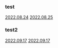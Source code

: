 ### **test**
[2022.08.24](./pages/test/test1.md)
[2022.08.25](./pages/test/test2.md)
### **test2**
[2022.09.17](./pages/test2/test3.md)
[2022.09.17](./pages/test2/test4.md)